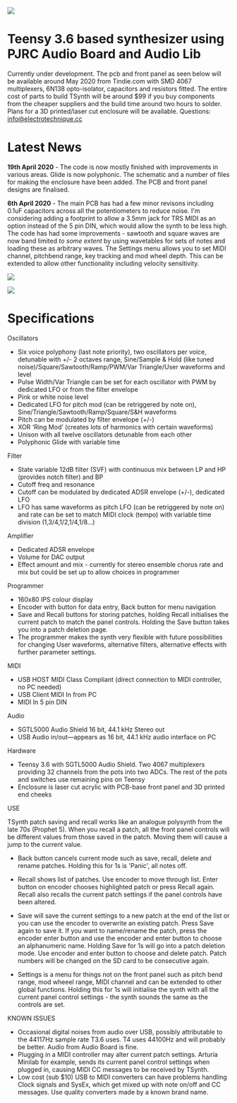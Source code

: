 ![](https://electrotechnique.github.io/etlogo.png)

# Teensy 3.6 based synthesizer using PJRC Audio Board and Audio Lib

Currently under development. The pcb and front panel as seen below will be available around May 2020 from Tindie.com with SMD 4067 multiplexers, 6N138 opto-isolator, capacitors and resistors fitted. The entire cost of parts to build TSynth will be around $99 if you buy components from the cheaper suppliers and the build time around two hours to solder. Plans for a 3D printed/laser cut enclosure will be available.
Questions: info@electrotechnique.cc

# Latest News
**19th April 2020** - The code is now mostly finished with improvements in various areas. Glide is now polyphonic. The schematic and a number of files for making the enclosure have been added. The PCB and front panel designs are finalised.

**6th April 2020** - The main PCB has had a few minor revisons including 0.1uF capacitors across all the potentiometers to reduce noise. I'm considering adding a footprint to allow a 3.5mm jack for TRS MIDI as an option instead of the 5 pin DIN, which would allow the synth to be less high. The code has had some improvements - sawtooth and square waves are now band limited _to some extent_ by using wavetables for sets of notes and loading these as arbitrary waves. The Settings menu allows you to set MIDI channel, pitchbend range, key tracking and mod wheel depth. This can be extended to allow other functionality including velocity sensitivity.

![](fp.jpg)

![](pcb.jpg)

# Specifications

Oscillators
- Six voice polyphony (last note priority), two oscillators per voice, detunable with +/- 2 octaves range, Sine/Sample & Hold (like tuned noise)/Square/Sawtooth/Ramp/PWM/Var Triangle/User waveforms and level
- Pulse Width/Var Triangle can be set for each oscillator with PWM by dedicated LFO or from the filter envelope
- Pink or white noise level
- Dedicated LFO for pitch mod (can be retriggered by note on), Sine/Triangle/Sawtooth/Ramp/Square/S&H waveforms
- Pitch can be modulated by filter envelope (+/-)
- XOR ‘Ring Mod’ (creates lots of harmonics with certain waveforms)
- Unison with all twelve oscillators detunable from each other
- Polyphonic Glide with variable time

Filter
- State variable 12dB filter (SVF) with continuous mix between LP and HP (provides notch filter) and BP
- Cutoff freq and resonance
- Cutoff can be modulated by dedicated ADSR envelope (+/-), dedicated LFO
- LFO has same waveforms as pitch LFO (can be retriggered by note on)  and rate can be set to match MIDI clock (tempo) with variable time division (1,3/4,1/2,1/4,1/8...)

Amplifier
- Dedicated ADSR envelope
- Volume for DAC output
- Effect amount and mix  - currently for stereo ensemble chorus rate and mix but could be set up to allow choices in programmer

Programmer
- 160x80 IPS colour display
- Encoder with button for data entry, Back button for menu navigation
- Save and Recall buttons for storing patches, holding Recall initialises the current patch to match the panel controls. Holding the Save button takes you into a patch deletion page.
- The programmer makes the synth very flexible with future possibilities for changing User waveforms, alternative filters, alternative effects with further parameter settings.

MIDI
- USB HOST MIDI Class Compliant (direct connection to MIDI controller, no PC needed)
- USB Client MIDI In from PC
- MIDI In 5 pin DIN

Audio
- SGTL5000 Audio Shield 16 bit, 44.1 kHz  Stereo out
- USB Audio in/out—appears as 16 bit, 44.1 kHz  audio interface on PC

Hardware
- Teensy 3.6 with SGTL5000 Audio Shield. Two 4067 multiplexers providing 32 channels from the pots into two ADCs. The rest of the pots and switches use remaining pins on Teensy
- Enclosure is laser cut acrylic with PCB-base front panel and 3D printed end cheeks


USE

TSynth patch saving and recall works like an analogue polysynth from the late 70s (Prophet 5). When you recall a patch, all the front panel controls will be different values from those saved in the patch. Moving them will cause a jump to the current value.

- Back button cancels current mode such as save, recall, delete and rename patches. Holding this for 1s is 'Panic', all notes off.

- Recall shows list of patches. Use encoder to move through list. Enter button on encoder chooses highlighted patch or press Recall again. Recall also recalls the current patch settings if the panel controls have been altered. 

- Save will save the current settings to a new patch at the end of the list or you can use the encoder to overwrite an existing patch. Press Save again to save it. If you want to name/rename the patch, press the encoder enter button and use the encoder and enter button to choose an alphanumeric name. Holding Save for 1s will go into a patch deletion mode. Use encoder and enter button to choose and delete patch. Patch numbers will be changed on the SD card to be consecutive again.

- Settings is a menu for things not on the front panel such as pitch bend range, mod wheeel range, MIDI channel and can be extended to other global functions. Holding this for 1s will initialise the synth with all the current panel control settings - the synth sounds the same as the controls are set.

KNOWN ISSUES
- Occasional digital noises from audio over USB, possibly attributable to the 44117Hz sample rate T3.6 uses. T4 uses 44100Hz and will probably be better. Audio from Audio Board is fine.
- Plugging in a MIDI controller may alter current patch settings. Arturia Minilab for example, sends its current panel control settings when plugged in, causing MIDI CC messages to be received by TSynth.
- Low cost (sub $10) USB to MIDI converters can have problems handling Clock signals and SysEx, which get mixed up with note on/off and CC messages. Use quality converters made by a known brand name.
